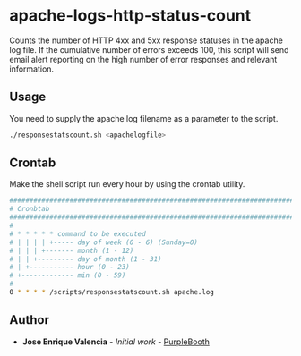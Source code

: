 # apache-logs-http-status-count
Counts the number of HTTP 4xx and 5xx response statuses in the apache log file. If the cumulative number of errors exceeds 100, this script will send email alert reporting on the high number of error responses and relevant information.

## Usage

You need to supply the apache log filename as a parameter to the script.

```bash
./responsestatscount.sh <apachelogfile>
```
## Crontab
Make the shell script run every hour by using the crontab utility. 

```bash
##################################################################################################
# Cronbtab
##################################################################################################
#
# * * * * * command to be executed
# | | | | +----- day of week (0 - 6) (Sunday=0)
# | | | +------- month (1 - 12)
# | | +--------- day of month (1 - 31)
# | +----------- hour (0 - 23)
# +------------- min (0 - 59)
#
0 * * * * /scripts/responsestatscount.sh apache.log
```
## Author

* **Jose Enrique Valencia** - *Initial work* - [PurpleBooth](https://github.com/SQLConjuror)
